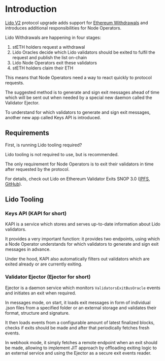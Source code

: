 # Introduction

[Lido V2](https://blog.lido.fi/introducing-lido-v2/) protocol upgrade adds support for [Ethereum Withdrawals](https://ethereum.org/en/staking/withdrawals/) and introduces additional responsibilities for Node Operators.

Lido Withdrawals are happening in four stages:

1. stETH holders request a withdrawal
2. Lido Oracles decide which Lido validators should be exited to fulfil the request and publish the list on-chain
3. Lido Node Operators exit these validators
4. stETH holders claim their ETH

This means that Node Operators need a way to react quickly to protocol requests.

The suggested method is to generate and sign exit messages ahead of time which will be sent out when needed by a special new daemon called the Validator Ejector.

To understand for which validators to generate and sign exit messages, another new app called Keys API is introduced.

## Requirements

First, is running Lido tooling required?

Lido tooling is not required to use, but is recommended.

The only requirement for Node Operators is to exit their validators in time after requested by the protocol.

For details, check out Lido on Ethereum Validator Exits SNOP 3.0 ([IPFS](https://ipfs.io/ipfs/QmW9kE61zC61PcuikCQRwn82aoTCj9yPuENGNPML9QLkSM), [GitHub](https://github.com/lidofinance/documents-and-policies/blob/main/Lido%20on%20Ethereum%20Standard%20Node%20Operator%20Protocol%20-%20Validator%20Exits.md)).

## Lido Tooling

### Keys API (KAPI for short)

KAPI is a service which stores and serves up-to-date information about Lido validators.

It provides a very important function: it provides two endpoints, using which a Node Operator understands for which validators to generate and sign exit messages in advance.

Under the hood, KAPI also automatically filters out validators which are exited already or are currently exiting.

### Validator Ejector (Ejector for short)

Ejector is a daemon service which monitors `ValidatorsExitBusOracle` events and initiates an exit when required.

In messages mode, on start, it loads exit messages in form of individual .json files from a specified folder or an external storage and validates their format, structure and signature.

It then loads events from a configurable amount of latest finalized blocks, checks if exits should be made and after that periodically fetches fresh events.

In webhook mode, it simply fetches a remote endpoint when an exit should be made, allowing to implement JIT approach by offloading exiting logic to an external service and using the Ejector as a secure exit events reader.
